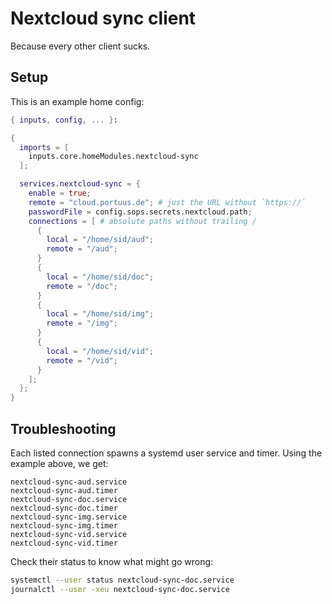# Nextcloud sync client

Because every other client sucks.

## Setup

This is an example home config:

```nix
{ inputs, config, ... }:

{
  imports = [
    inputs.core.homeModules.nextcloud-sync
  ];

  services.nextcloud-sync = {
    enable = true;
    remote = "cloud.portuus.de"; # just the URL without `https://`
    passwordFile = config.sops.secrets.nextcloud.path;
    connections = [ # absolute paths without trailing /
      {
        local = "/home/sid/aud";
        remote = "/aud";
      }
      {
        local = "/home/sid/doc";
        remote = "/doc";
      }
      {
        local = "/home/sid/img";
        remote = "/img";
      }
      {
        local = "/home/sid/vid";
        remote = "/vid";
      }
    ];
  };
}
```

## Troubleshooting

Each listed connection spawns a systemd user service and timer. Using the example above, we get:

```plaintext
nextcloud-sync-aud.service
nextcloud-sync-aud.timer
nextcloud-sync-doc.service
nextcloud-sync-doc.timer
nextcloud-sync-img.service
nextcloud-sync-img.timer
nextcloud-sync-vid.service
nextcloud-sync-vid.timer
```

Check their status to know what might go wrong:

```bash
systemctl --user status nextcloud-sync-doc.service
journalctl --user -xeu nextcloud-sync-doc.service
```

